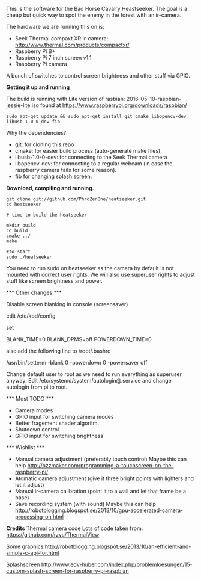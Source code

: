 This is the software for the Bad Horse Cavalry Heastseeker. The goal is a cheap but quick way to spot the enemy in the forest with an ir-camera. 

The hardware we are running this on is:

* Seek Thermal compaxt XR ir-camera: http://www.thermal.com/products/compactxr/
* Raspberry Pi B+
* Raspberry Pi 7 inch screen v1.1
* Raspberry Pi camera

A bunch of switches to control screen brightness and other stuff via GPIO.

**Getting it up and running**

The build is running with Lite version of rasbian: 2016-05-10-raspbian-jessie-lite.iso found at  https://www.raspberrypi.org/downloads/raspbian/

```
sudo apt-get update && sudo apt-get install git cmake libopencv-dev libusb-1.0-0-dev fib
```

Why the dependencies?
* git: for cloning this repo
* cmake: for easier build process (auto-generate make files).
* libusb-1.0-0-dev: for connecting to the Seek Thermal camera
* libopencv-dev: for connecting to a regular webcam (in case the raspberry camera fails for some reason).
* fib for changing splash screen.

**Download, compiling and running.**

```
git clone git://github.com/PhroZenOne/heatseeker.git
cd heatseeker

# time to build the heatseeker

mkdir build
cd build
cmake ../
make 

#to start
sudo ./heatseeker 
```

You need to run sudo on heatseeker as the camera by default is not mounted with correct user rights.
We will also use superuser rights to adjust stuff like screen brightness and power.

*** Other changes ***

Disable screen blanking in console (screensaver)

edit /etc/kbd/config

set

BLANK_TIME=0
BLANK_DPMS=off
POWERDOWN_TIME=0

also add the following line to /root/.bashrc

/usr/bin/setterm -blank 0 -powerdown 0 -powersaver off


Change default user to root as we need to run everything as superuser anyway:
Edit /etc/systemd/system/autologin@.service and change autologin from pi to root.

*** Must TODO *** 

* Camera modes
* GPIO input for switching camera modes
* Better fragement shader algoritm.
* Shutdown control
* GPIO input for switching brightness

*** Wishlist ***

* Manual camera adjustment (preferably touch control)
	Maybe this can help http://ozzmaker.com/programming-a-touchscreen-on-the-raspberry-pi/
* Atomatic camera adjustment (give it three bright points with lighters and let it adjust)
* Manual ir-camera calibration (point it to a wall and let that frame be a base)
* Save recording system (with sound)
	Maybe this can help http://robotblogging.blogspot.se/2013/10/gpu-accelerated-camera-processing-on.html


**Credits**
Thermal camera code
Lots of code taken from: https://github.com/rzva/ThermalView

Some graphics
http://robotblogging.blogspot.se/2013/10/an-efficient-and-simple-c-api-for.html

Splashscreen
http://www.edv-huber.com/index.php/problemloesungen/15-custom-splash-screen-for-raspberry-pi-raspbian


